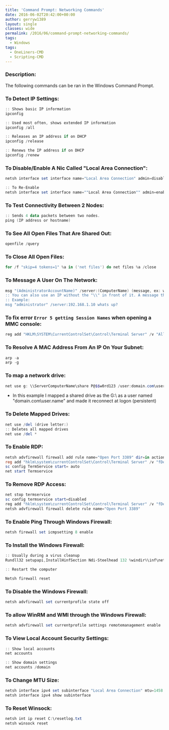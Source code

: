 ```yaml
---
title: 'Command Prompt: Networking Commands'
date: 2016-06-02T20:42:00+00:00
author: gerryw1389
layout: single
classes: wide
permalink: /2016/06/command-prompt-networking-commands/
tags:
  - Windows
tags:
  - OneLiners-CMD
  - Scripting-CMD
---
```

<!--more-->

### Description:

The following commands can be ran in the Windows Command Prompt.

### To Detect IP Settings:

   ```powershell
   :: Shows basic IP information
   ipconfig

   :: Used most often, shows extended IP information
   ipconfig /all

   :: Releases an IP address if on DHCP
   ipconfig /release

   :: Renews the IP address if on DHCP
   ipconfig /renew
   ```

### To Disable/Enable A Nic Called "Local Area Connection":

   ```powershell
   netsh interface set interface name="Local Area Connection" admin=disabled

   :: To Re-Enable
   netsh interface set interface name=""Local Area Connection"" admin=enabled
   ```

### To Test Connectivity Between 2 Nodes:

   ```powershell
   :: Sends 4 data packets between two nodes.
   ping (IP address or hostname)
   ```

### To See All Open Files That Are Shared Out:

   ```powershell
   openfile /query
   ```

### To Close All Open Files:

   ```powershell
   for /f "skip=4 tokens=1" %a in ('net files') do net files %a /close
   ```

### To Message A User On The Network:

   ```powershell
   msg "(AdministratorAccountName)" /server:(ComputerName) (message, ex: what's up?)
   :: You can also use an IP without the "\\" in front of it. A message that says whats up?" 
   :: Example: 
   msg "administrator" /server:192.168.1.10 whats up?
   ```

### To fix error `Error 5 getting Session Names` when opening a MMC console:

   ```powershell
   reg add "HKLM\SYSTEM\CurrentControlSet\Control\Terminal Server" /v "AllowRemoteRPC" /t REG_DWORD /d 1 /f
   ```

### To Resolve A MAC Address From An IP On Your Subnet:

   ```powershell
   arp -a
   arp -g
   ```

### To map a network drive:

   ```powershell
   net use g: \\ServerComputerName\share P@$$w0rd123 /user:domain.com\user.name /persistent:yes
   ```

   - In this example I mapped a shared drive as the G:\ as a user named "domain.com\user.name" and made it reconnect at logon (persistent)  

### To Delete Mapped Drives:

   ```powershell
   net use /del (drive letter:)
   :: Deletes all mapped drives
   net use /del *
   ```

### To Enable RDP:

   ```powershell
   netsh advfirewall firewall add rule name="Open Port 3389" dir=in action=allow protocol=TCP localport=3389
   reg add "hklm\system\currentControlSet\Control\Terminal Server" /v "fDenyTSConnections" /t REG_DWORD /d 0x0 /f
   sc config TermService start= auto
   net start Termservice
   ```

### To Remove RDP Access:

   ```powershell
   net stop termservice
   sc config termservice start=disabled
   reg add "hklm\system\currentControlSet\Control\Terminal Server" /v "fDenyTSConnections" /t REG_DWORD /d 0x1 /f
   netsh advfirewall firewall delete rule name="Open Port 3389"
   ```

### To Enable Ping Through Windows Firewall:

   ```powershell
   netsh firewall set icmpsetting 8 enable
   ```

### To Install the Windows Firewall:

   ```powershell
   :: Usually during a virus cleanup
   Rundll32 setupapi,InstallHinfSection Ndi-Steelhead 132 %windir%\inf\netrass.inf

   :: Restart the computer

   Netsh firewall reset
   ```

### To Disable the Windows Firewall:

   ```powershell
   netsh advfirewall set currentprofile state off
   ```

### To allow WinRM and WMI through the Windows Firewall:

   ```powershell
   netsh advfirewall set currentprofile settings remotemanagement enable
   ```

### To View Local Account Security Settings:

   ```powershell
   :: Show local accounts
   net accounts

   :: Show domain settings
   net accounts /domain
   ```

### To Change MTU Size:

   ```powershell
   netsh interface ipv4 set subinterface "Local Area Connection" mtu=1458 store=persistent
   netsh interface ipv4 show subinterface
   ```

### To Reset Winsock:

   ```powershell
   netsh int ip reset C:\resetlog.txt
   netsh winsock reset
   ```
